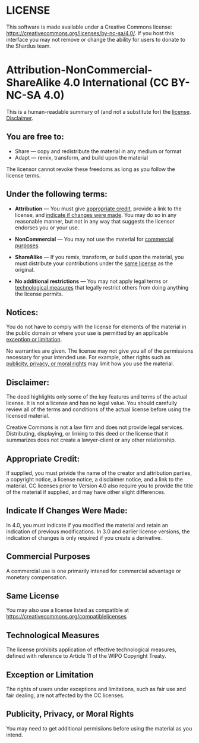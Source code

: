 # LICENSE

This software is made available under a Creative Commons license: https://creativecommons.org/licenses/by-nc-sa/4.0/. If you host this interface you may not remove or change the ability for users to donate to the Shardus team.

# Attribution-NonCommercial-ShareAlike 4.0 International (CC BY-NC-SA 4.0)

This is a human-readable summary of (and not a substitute for) the [license](https://creativecommons.org/licenses/by-nc-sa/4.0/legalcode). [Disclaimer](#disclaimer).

## You are free to:

- Share — copy and redistribute the material in any medium or format
- Adapt — remix, transform, and build upon the material

The licensor cannot revoke these freedoms as long as you follow the license terms.

## Under the following terms:

- **Attribution** — You must give [appropriate credit](#appropriate-credit), provide a link to the license, and [indicate if changes were made](#indicate-if-changes-were-made). You may do so in any reasonable manner, but not in any way that suggests the licensor endorses you or your use.

- **NonCommercial** — You may not use the material for [commercial purposes](#commercial-purposes).

- **ShareAlike** — If you remix, transform, or build upon the material, you must distribute your contributions under the [same license](#same-license) as the original.

- **No additional restrictions** — You may not apply legal terms or [technological measures](#technological-measures) that legally restrict others from doing anything the license permits.

## Notices:

You do not have to comply with the license for elements of the material in the public domain or where your use is permitted by an applicable [exception or limitation](#exception-or-limitation).

No warranties are given. The license may not give you all of the permissions necessary for your intended use. For example, other rights such as [publicity, privacy, or moral rights](#publicity,-privacy,-or-moral-rights) may limit how you use the material.

## Disclaimer:

The deed highlights only some of the key features and terms of the actual license. It is not a license and has no legal value. You should carefully review all of the terms and conditions of the actual license before using the licensed material.

Creative Commons is not a law firm and does not provide legal services. Distributing, displaying, or linking to this deed or the license that it summarizes does not create a lawyer-client or any other relationship.

## Appropriate Credit:

If supplied, you must privide the name of the creator and attribution parties, a copyright notice, a license notice, a disclaimer notice, and a link to the material. CC licenses prior to Version 4.0 also require you to provide the title of the material if supplied, and may have other slight differences.

## Indicate If Changes Were Made:

In 4.0, you must indicate if you modified the material and retain an indication of previous modifications. In 3.0 and earlier license versions, the indication of changes is only required if you create a derivative.

## Commercial Purposes

A commercial use is one primarily intened for commercial advantage or monetary compensation.

## Same License

You may also use a license listed as compatible at https://creativecommons.org/compatiblelicenses

## Technological Measures

The license prohibits application of effective technological measures, defined with reference to Article 11 of the WIPO Copyright Treaty.

## Exception or Limitation

The rights of users under exceptions and limitations, such as fair use and fair dealing, are not affected by the CC licenses.

## Publicity, Privacy, or Moral Rights

You may need to get additional permisiions before using the material as you intend.
